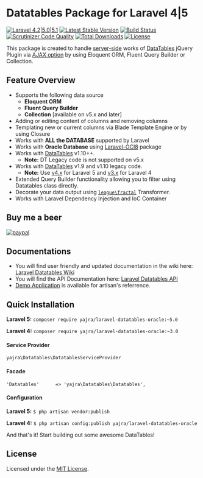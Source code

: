 # Datatables Package for Laravel 4|5

[![Laravel 4.2|5.0|5.1](https://img.shields.io/badge/Laravel-4.2|5.0|5.1-orange.svg)](http://laravel.com)
[![Latest Stable Version](https://poser.pugx.org/yajra/laravel-datatables-oracle/v/stable)](https://packagist.org/packages/yajra/laravel-datatables-oracle)
[![Build Status](https://travis-ci.org/yajra/laravel-datatables.svg?branch=master)](https://travis-ci.org/yajra/laravel-datatables)
[![Scrutinizer Code Quality](https://scrutinizer-ci.com/g/yajra/laravel-datatables/badges/quality-score.png?b=scrutinizer)](https://scrutinizer-ci.com/g/yajra/laravel-datatables/?branch=scrutinizer)
[![Total Downloads](https://poser.pugx.org/yajra/laravel-datatables-oracle/downloads)](https://packagist.org/packages/yajra/laravel-datatables-oracle)
[![License](https://poser.pugx.org/yajra/laravel-datatables-oracle/license)](https://packagist.org/packages/yajra/laravel-datatables-oracle)

This package is created to handle [server-side](https://www.datatables.net/manual/server-side) works of [DataTables](http://datatables.net) jQuery Plugin via [AJAX option](https://datatables.net/reference/option/ajax) by using Eloquent ORM, Fluent Query Builder or Collection.

## Feature Overview
- Supports the following data source
    - **Eloquent ORM**
    - **Fluent Query Builder**
    - **Collection** [available on v5.x and later]
- Adding or editing content of columns and removing columns
- Templating new or current columns via Blade Template Engine or by using Closure
- Works with **ALL the DATABASE** supported by Laravel
- Works with **Oracle Database** using [Laravel-OCI8](https://github.com/yajra/laravel-oci8) package
- Works with [DataTables](http://datatables.net) v1.10++.
	- **Note:** DT Legacy code is not supported on v5.x
- Works with [DataTables](http://datatables.net) v1.9 and v1.10 legacy code.
	- **Note:** Use [v4.x](https://github.com/yajra/laravel-datatables-oracle/tree/v4.3.2) for Laravel 5 and [v3.x](https://github.com/yajra/laravel-datatables-oracle/tree/L4) for Laravel 4
- Extended Query Builder functionality allowing you to filter using Datatables class directly.
- Decorate your data output using [`league\fractal`](https://github.com/thephpleague/fractal) Transformer.
- Works with Laravel Dependency Injection and IoC Container

## Buy me a beer
[![paypal](https://www.paypalobjects.com/en_US/i/btn/btn_donateCC_LG.gif)](https://www.paypal.com/cgi-bin/webscr?cmd=_s-xclick&hosted_button_id=FG5S6KYHH8KP8)

## Documentations
- You will find user friendly and updated documentation in the wiki here: [Laravel Datatables Wiki](https://github.com/yajra/laravel-datatables/wiki)
- You will find the API Documentation here: [Laravel Datatables API](http://yajra.github.io/laravel-datatables/api/)
- [Demo Application](http://datatables.yajrabox.com) is available for artisan's referrence.

## Quick Installation
**Laravel 5:** `composer require yajra/laravel-datatables-oracle:~5.0`

**Laravel 4:** `composer require yajra/laravel-datatables-oracle:~3.0`

#### Service Provider
`yajra\Datatables\DatatablesServiceProvider`

#### Facade
`'Datatables'      => 'yajra\Datatables\Datatables',`

#### Configuration
**Laravel 5:** `$ php artisan vendor:publish`

**Laravel 4:** `$ php artisan config:publish yajra/laravel-datatables-oracle`


And that's it! Start building out some awesome DataTables!

## License

Licensed under the [MIT License](https://github.com/yajra/laravel-datatables/blob/master/LICENSE).

